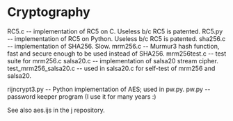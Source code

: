 # Cryptography

RC5.c      -- implementation of RC5 on C. Useless b/c RC5 is patented.
RC5.py     -- implementation of RC5 on Python. Useless b/c RC5 is patented.
sha256.c   -- implementation of SHA256. Slow.
mrm256.c   -- Murmur3 hash function, fast and secure enough to be used instead of SHA256.
mrm256test.c -- test suite for mrm256.c
salsa20.c  -- implementation of salsa20 stream cipher.
test_mrm256_salsa20.c -- used in salsa20.c for self-test of mrm256 and salsa20.

rijncrypt3.py  -- Python implementation of AES; used in pw.py.
pw.py          -- password keeper program (I use it for many years :)

See also aes.ijs in the j repository.
